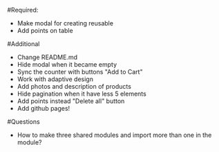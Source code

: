 #Required:
- Make modal for creating reusable
- Add points on table

#Additional
- Change README.md
- Hide modal when it became empty
- Sync the counter with buttons "Add to Cart"
- Work with adaptive design
- Add photos and description of products
- Hide pagination when it have less 5 elements
- Add points instead "Delete all" button
- Add github pages!

#Questions
- How to make three shared modules and import more than one in the module?